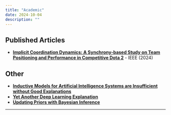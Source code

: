 ```yaml
---
title: "Academic"
date: 2024-10-04
description: ""
---
```


## Published Articles

- **[Implicit Coordination Dynamics: A Synchrony-based Study on Team Positioning and Performance in Competitive Dota 2](https://ieeexplore.ieee.org/document/10738480)** - IEEE (2024)

## Other

- **[Inductive Models for Artificial Intelligence Systems are Insufficient without Good Explanations](https://arxiv.org/abs/2401.09011)**
- **[Yet Another Deep Learning Explanation](/dl.html)**
- **[Updating Priors with Bayesian Inference](/Updating_priors.html)**
<!-- ## Conference Presentations

- **Title of the Presentation** - Conference Name, Location (Year) <span style="color: blue;">**Presented**</span>

## Works in Progress

- **Title of the Ongoing Work** - Journal/Conference Target <span style="color: gray;">**In Progress**</span> -->

---